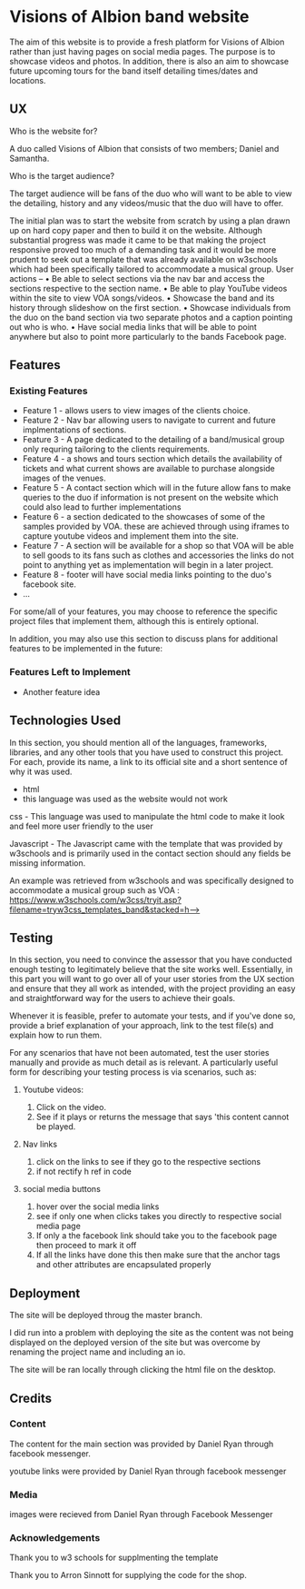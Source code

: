 # Visions of Albion band website

The aim of this website is to provide a fresh platform for Visions of Albion rather than just having pages on social media pages. The purpose is to showcase videos and photos. In addition, there is also an aim to showcase future upcoming tours for the band itself detailing times/dates and locations. 
 
## UX
 
Who is the website for?

A duo called Visions of Albion that consists of two members; Daniel and Samantha.

Who is the target audience?

The target audience will be fans of the duo who will want to be able to view the detailing, history and any videos/music that the duo will have to offer.

The initial plan was to start the website from scratch by using a plan drawn up on hard copy paper and then to build it on the website. Although substantial progress was made it came to be that making the project responsive proved too much of a demanding task and it would be more prudent to seek out a template that was already available on w3schools which had been specifically tailored to accommodate a musical group.
User actions – 
•	Be able to select sections via the nav bar and access the sections respective to the section name.
•	Be able to play YouTube videos within the site to view VOA songs/videos.
•	Showcase the band and its history through slideshow on the first section.
•	Showcase individuals from the duo on the band section via two separate photos and a caption pointing out who is who.
•	Have social media links that will be able to point anywhere but also to point more particularly to the bands Facebook page. 


## Features


 
### Existing Features
- Feature 1 - allows users to view images of the clients choice.
- Feature 2 - Nav bar allowing users to navigate to current and future implmentations of sections.
- Feature 3 - A page dedicated to the detailing of a band/musical group only requring tailoring to the clients requirements.
- Feature 4 - a shows and tours section which details the availability of tickets and what current shows are available to purchase alongside images of the venues.
- Feature 5 - A contact section which will in the future allow fans to make queries to the duo if information is not present on the website which could also lead to further implementations
- Feature 6 - a section dedicated to the showcases of some of the samples provided by VOA. these are achieved through using iframes to capture youtube videos and implement them into the site.
- Feature 7 - A section will be available for a shop so that VOA will be able to sell goods to its fans such as clothes and accessories the links do not point to anything yet as implementation will begin in a later project.
- Feature 8 - footer will have social media links pointing to the duo's facebook site.
- ...

For some/all of your features, you may choose to reference the specific project files that implement them, although this is entirely optional.

In addition, you may also use this section to discuss plans for additional features to be implemented in the future:

### Features Left to Implement
- Another feature idea

## Technologies Used

In this section, you should mention all of the languages, frameworks, libraries, and any other tools that you have used to construct this project. For each, provide its name, a link to its official site and a short sentence of why it was used.

- html 
 - this language was used as the website would not work

 css - This language was used to manipulate the html code to make it look and feel more user friendly to the user

 Javascript - The Javascript came with the template that was provided by w3schools and is primarily used in the contact section should any fields be missing information.

 An example was retrieved from w3schools and was specifically designed to accommodate a musical group such as VOA : https://www.w3schools.com/w3css/tryit.asp?filename=tryw3css_templates_band&stacked=h--> 


## Testing

In this section, you need to convince the assessor that you have conducted enough testing to legitimately believe that the site works well. Essentially, in this part you will want to go over all of your user stories from the UX section and ensure that they all work as intended, with the project providing an easy and straightforward way for the users to achieve their goals.

Whenever it is feasible, prefer to automate your tests, and if you've done so, provide a brief explanation of your approach, link to the test file(s) and explain how to run them.

For any scenarios that have not been automated, test the user stories manually and provide as much detail as is relevant. A particularly useful form for describing your testing process is via scenarios, such as:

1. Youtube videos:
    1. Click on the video. 
    2. See if it plays or returns the message that says 'this content cannot be played.

2. Nav links
    1. click on the links to see if they go to the respective sections 
    2. if not rectify h ref in code

3. social media buttons
    1. hover over the social media links 
    2. see if only one when clicks takes you directly to respective social media page 
    3. If only a the facebook link should take you to the facebook page then proceed to mark it off 
    4. If all the links have done this then make sure that the anchor tags and other attributes are encapsulated properly
## Deployment

The site will be deployed throug the master branch. 

I did run into a problem with deploying the site as the content was not being displayed on the deployed version of the site but was overcome by renaming the project name and including an io.

The site will be ran locally through clicking the html file on the desktop.


## Credits

### Content
The content for the main section was provided by Daniel Ryan through facebook messenger.

youtube links were provided by Daniel Ryan through facebook messenger

### Media
images were recieved from Daniel Ryan through Facebook Messenger

### Acknowledgements

Thank you to w3 schools for supplmenting the template

Thank you to Arron Sinnott for supplying the code for the shop. 
